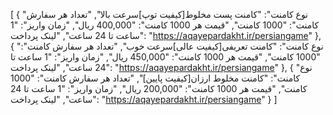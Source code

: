 [
  {
    "نوع کامنت": "کامنت پست مخلوط[کیفیت توپ]سرعت بالا",
    "تعداد هر سفارش کامنت": "1000 کامنت",
    "قیمت هر 1000 کامنت": "400,000 ریال",
    "زمان واریز": "1 ساعت تا 24 ساعت",
    "لینک پرداخت": "https://aqayepardakht.ir/persiangame"
  },
  {
    "نوع کامنت": "کامنت تعریفی[کیفیت عالی]سرعت خوب",
    "تعداد هر سفارش کامنت": "1000 کامنت",
    "قیمت هر 1000 کامنت": "450,000 ریال",
    "زمان واریز": "1 ساعت تا 24 ساعت",
    "لینک پرداخت": "https://aqayepardakht.ir/persiangame"
  },
  {
    "نوع کامنت": "کامنت مخلوط ارزان[کیفیت پایین]",
    "تعداد هر سفارش کامنت": "1000 کامنت",
    "قیمت هر 1000 کامنت": "200,000 ریال",
    "زمان واریز": "1 ساعت تا 24 ساعت",
    "لینک پرداخت": "https://aqayepardakht.ir/persiangame"
  }
]
